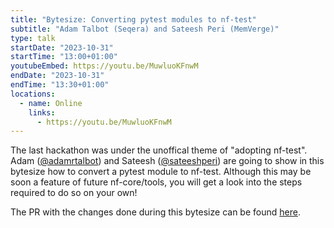 ```yaml
---
title: "Bytesize: Converting pytest modules to nf-test"
subtitle: "Adam Talbot (Seqera) and Sateesh Peri (MemVerge)"
type: talk
startDate: "2023-10-31"
startTime: "13:00+01:00"
youtubeEmbed: https://youtu.be/MuwluoKFnwM
endDate: "2023-10-31"
endTime: "13:30+01:00"
locations:
  - name: Online
    links:
      - https://youtu.be/MuwluoKFnwM
---
```


The last hackathon was under the unoffical theme of "adopting nf-test". Adam ([@adamrtalbot](https://github.com/adamrtalbot)) and Sateesh ([@sateeshperi](https://github.com/sateeshperi)) are going to show in this bytesize how to convert a pytest module to nf-test. Although this may be soon a feature of future nf-core/tools, you will get a look into the steps required to do so on your own!

The PR with the changes done during this bytesize can be found [here](https://github.com/nf-core/modules/pull/4250).
